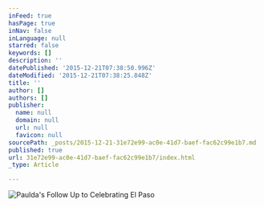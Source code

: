```yaml
---
inFeed: true
hasPage: true
inNav: false
inLanguage: null
starred: false
keywords: []
description: ''
datePublished: '2015-12-21T07:38:50.996Z'
dateModified: '2015-12-21T07:38:25.848Z'
title: ''
author: []
authors: []
publisher:
  name: null
  domain: null
  url: null
  favicon: null
sourcePath: _posts/2015-12-21-31e72e99-ac0e-41d7-baef-fac62c99e1b7.md
published: true
url: 31e72e99-ac0e-41d7-baef-fac62c99e1b7/index.html
_type: Article

---
```

![Paulda's Follow Up to Celebrating El Paso](https://the-grid-user-content.s3-us-west-2.amazonaws.com/4b9381ee-db46-4d63-85c4-43bbe5cc0cdd.jpg)